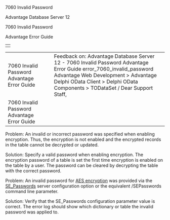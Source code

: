 7060 Invalid Password




Advantage Database Server 12  

7060 Invalid Password

Advantage Error Guide

|  |
| --- |
|  |

|  |  |  |  |  |
| --- | --- | --- | --- | --- |
| 7060 Invalid Password  Advantage Error Guide |  |  | Feedback on: Advantage Database Server 12 - 7060 Invalid Password Advantage Error Guide error\_7060\_invalid\_password Advantage Web Development > Advantage Delphi OData Client > Delphi OData Components > TODataSet / Dear Support Staff, |  |
| 7060 Invalid Password  Advantage Error Guide |  |  |  |  |

Problem: An invalid or incorrect password was specified when enabling encryption. Thus, the encryption is not enabled and the encrypted records in the table cannot be decrypted or updated.

Solution: Specify a valid password when enabling encryption. The encryption password of a table is set the first time encryption is enabled on the table by a user. The password can be cleared by decrypting the table with the correct password.

Problem: An invalid password for [AES encryption](master_encryption.htm) was provided via the [SE\_Passwords](master_se_passwords.htm) server configuration option or the equivalent /SEPasswords command line parameter.

Solution: Verify that the SE\_Passwords configuration parameter value is correct. The error log should show which dictionary or table the invalid password was applied to.